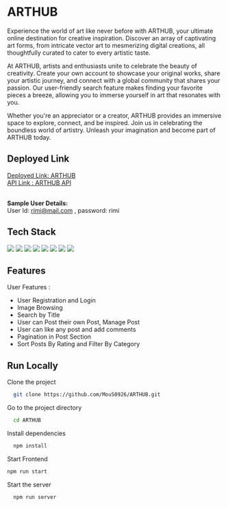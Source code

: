 
# ARTHUB


Experience the world of art like never before with ARTHUB, your ultimate online destination for creative inspiration. Discover an array of captivating art forms, from intricate vector art to mesmerizing digital creations, all thoughtfully curated to cater to every artistic taste.

At ARTHUB, artists and enthusiasts unite to celebrate the beauty of creativity. Create your own account to showcase your original works, share your artistic journey, and connect with a global community that shares your passion. Our user-friendly search feature makes finding your favorite pieces a breeze, allowing you to immerse yourself in art that resonates with you.

Whether you're an appreciator or a creator, ARTHUB provides an immersive space to explore, connect, and be inspired. Join us in celebrating the boundless world of artistry. Unleash your imagination and become part of ARTHUB today.


## Deployed Link
[Deployed Link:  ARTHUB](https://arthub-rosy.vercel.app/) 
<br/>
[API Link : ARTHUB API](https://arthub-be.onrender.com/)
<br/><br/>

<b>Sample User Details:</b> <br/>
 User Id: rimi@mail.com  , password: rimi


## Tech Stack
<div>
  <img src="https://img.shields.io/badge/React-text?style=for-the-badge&logo=React&color=204456" />
   <img src="https://img.shields.io/badge/redux-text?style=for-the-badge&logo=redux&color=204456" />
   <img src="https://img.shields.io/badge/typescript-text?style=for-the-badge&logo=typescript&color=204456" />
   <img src="https://img.shields.io/badge/chakraui-text?style=for-the-badge&logo=chakraui&color=204456" />
 <img src="https://img.shields.io/badge/HTML5-text?style=for-the-badge&logo=HTML5&color=2b3b35" />
  <img src="https://img.shields.io/badge/javascript-text?style=for-the-badge&logo=javascript&color=204456" />
  <img src="https://img.shields.io/badge/node-text?style=for-the-badge&logo=node.js&color=204456" />
   <img src="https://img.shields.io/badge/Express-text?style=for-the-badge&logo=express&color=204456" />
</div>



## Features

User Features :
- User Registration and Login
- Image Browsing 
- Search by Title
- User can Post their own Post, Manage Post
- User can like any post and add comments
- Pagination in Post Section
- Sort Posts By Rating and Filter By Category 




## Run Locally

Clone the project

```bash
  git clone https://github.com/MouS0926/ARTHUB.git
```

Go to the project directory

```bash
  cd ARTHUB
```

Install dependencies

```bash
  npm install 

```

Start Frontend

```bash
npm run start
```

Start the server

```bash
  npm run server
```



